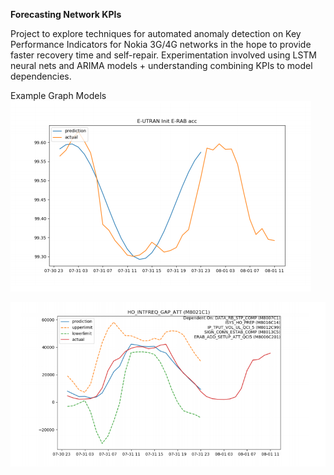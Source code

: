 **Forecasting Network KPIs**

Project to explore techniques for automated anomaly detection on Key Performance Indicators for Nokia 3G/4G networks in the hope to provide faster recovery time and self-repair. 
Experimentation involved using LSTM neural nets and ARIMA models + understanding combining KPIs to model dependencies.

Example Graph Models
![Alt text](p3.png?raw=true )

![Alt text](p4.png?raw=true )
